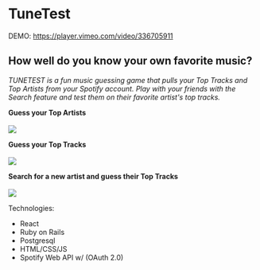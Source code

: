 #  TuneTest

DEMO: https://player.vimeo.com/video/336705911

## How well do you know your own favorite music?

*TUNETEST is a fun music guessing game that pulls your Top Tracks and Top Artists from your Spotify account. Play with your friends with the Search feature and test them on their favorite artist's top tracks.*

**Guess your Top Artists**
<br><br>
![](https://media.giphy.com/media/9PiwnFuv7bstBHbQZX/giphy.webp)

**Guess your Top Tracks**
<br><br>
![](https://media.giphy.com/media/2tKzor0686bKX12ENP/giphy.gif)

**Search for a new artist and guess their Top Tracks**
<br><br>
![](https://media.giphy.com/media/1ZxGKxanqWZXreofSI/giphy.webp)


Technologies:
- React 
- Ruby on Rails
- Postgresql
- HTML/CSS/JS
- Spotify Web API w/ (OAuth 2.0)

